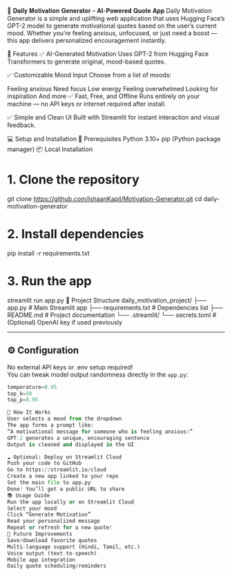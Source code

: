 🌟 𝐃𝐚𝐢𝐥𝐲 𝐌𝐨𝐭𝐢𝐯𝐚𝐭𝐢𝐨𝐧 𝐆𝐞𝐧𝐞𝐫𝐚𝐭𝐨𝐫 – 𝐀𝐈-𝐏𝐨𝐰𝐞𝐫𝐞𝐝 𝐐𝐮𝐨𝐭𝐞 𝐀𝐩𝐩
Daily Motivation Generator is a simple and uplifting web application that uses Hugging Face’s GPT-2 model to generate motivational quotes based on the user’s current mood. Whether you’re feeling anxious, unfocused, or just need a boost — this app delivers personalized encouragement instantly.

🚀 Features
✅ AI-Generated Motivation
Uses GPT-2 from Hugging Face Transformers to generate original, mood-based quotes.

✅ Customizable Mood Input
Choose from a list of moods:

Feeling anxious
Need focus
Low energy
Feeling overwhelmed
Looking for inspiration
And more
✅ Fast, Free, and Offline
Runs entirely on your machine — no API keys or internet required after install.

✅ Simple and Clean UI
Built with Streamlit for instant interaction and visual feedback.

💻 Setup and Installation
🧰 Prerequisites
Python 3.10+
pip (Python package manager)
📦 Local Installation
# 1. Clone the repository
git clone https://github.com/IshaanKapil/Motivation-Generator.git
cd daily-motivation-generator

# 2. Install dependencies
pip install -r requirements.txt

# 3. Run the app
streamlit run app.py
📁 Project Structure
daily_motivation_project/
├── app.py                    # Main Streamlit app
├── requirements.txt          # Dependencies list
├── README.md                 # Project documentation
└── .streamlit/
    └── secrets.toml          # (Optional) OpenAI key if used previously

---

## ⚙️ Configuration

No external API keys or .env setup required!  
You can tweak model output randomness directly in the `app.py`:

```python
temperature=0.95
top_k=50
top_p=0.95

🧠 How It Works
User selects a mood from the dropdown
The app forms a prompt like:
“A motivational message for someone who is feeling anxious:”
GPT-2 generates a unique, encouraging sentence
Output is cleaned and displayed in the UI

☁️ Optional: Deploy on Streamlit Cloud
Push your code to GitHub
Go to https://streamlit.io/cloud
Create a new app linked to your repo
Set the main file to app.py
Done! You’ll get a public URL to share
📚 Usage Guide
Run the app locally or on Streamlit Cloud
Select your mood
Click “Generate Motivation”
Read your personalized message
Repeat or refresh for a new quote!
🔮 Future Improvements
Save/download favorite quotes
Multi-language support (Hindi, Tamil, etc.)
Voice output (text-to-speech)
Mobile app integration
Daily quote scheduling/reminders
